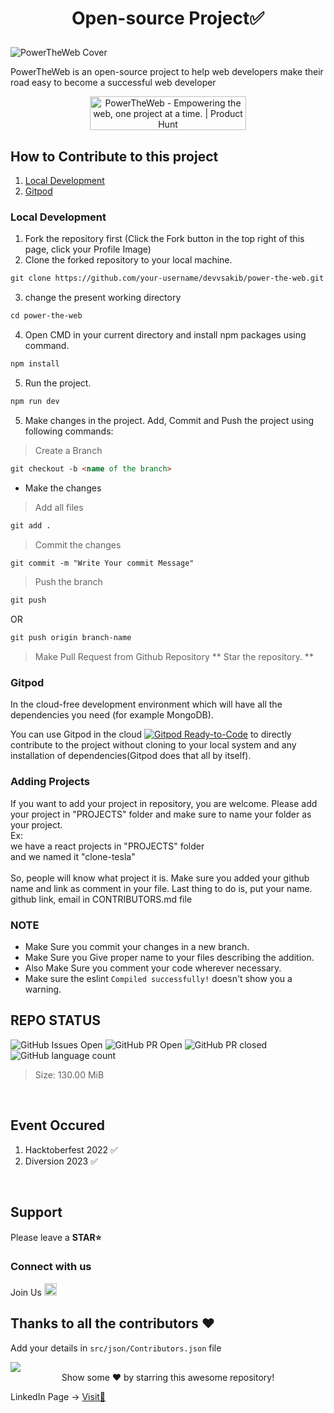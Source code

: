 # <p align="center"> Open-source Project✅ </p>

![PowerTheWeb Cover](public/assets/powertheweb-cover.png)

PowerTheWeb is an open-source project to help web developers make their road easy to become a successful web developer
<div align="center">
<a href="https://www.producthunt.com/posts/powertheweb?utm_source=badge-featured&utm_medium=badge&utm_souce=badge-powertheweb" target="_blank"><img src="https://api.producthunt.com/widgets/embed-image/v1/featured.svg?post_id=383235&theme=light" alt="PowerTheWeb - Empowering&#0032;the&#0032;web&#0044;&#0032;one&#0032;project&#0032;at&#0032;a&#0032;time&#0046; | Product Hunt" style="width: 250px; height: 54px;" width="250" height="54" /></a>
</div>


## How to Contribute to this project

1. [Local Development](https://github.com/devvsakib/power-the-web#local-development)
2. [Gitpod](https://github.com/devvsakib/power-the-web#gitpod)

### Local Development

1. Fork the repository first (Click the Fork button in the top right of this page,
   click your Profile Image)
2. Clone the forked repository to your local machine.

```markdown
git clone https://github.com/your-username/devvsakib/power-the-web.git
```

3. change the present working directory

```markdown
cd power-the-web
```
4. Open CMD in your current directory and install npm packages using command.
```markdown
npm install
```
5. Run the project.
```markdown
npm run dev
```

5. Make changes in the project. Add, Commit and Push the project using following commands:

> Create a Branch
```markdown
git checkout -b <name of the branch>
```
- Make the changes

> Add all files
```markdown
git add .
```
> Commit the changes
```markdown
git commit -m "Write Your commit Message"
```
> Push the branch
```markdown
git push
```
OR
```markdown
git push origin branch-name
```
> Make Pull Request from Github Repository
** Star the repository. **

### Gitpod

In the cloud-free development environment which will have all the dependencies you need (for example MongoDB).

You can use Gitpod in the cloud [![Gitpod Ready-to-Code](https://img.shields.io/badge/Gitpod-Ready--to--Code-blue?logo=gitpod)](https://gitpod.io/#https://github.com/devvsakib/power-the-web) to directly contribute to the project without cloning to your local system and any installation of dependencies(Gitpod does that all by itself).

### Adding Projects
If you want to add your project in repository, you are welcome. Please add your project in "PROJECTS" folder and make sure to name your folder as your project.
<br>
Ex:
<br>
we have a react projects in "PROJECTS" folder
<br>
and we named it "clone-tesla"
<br><br>
So, people will know what project it is. Make sure you added your github name and link as comment in your file. Last thing to do is, put your name. github link, email in CONTRIBUTORS.md file

### NOTE

- Make Sure you commit your changes in a new branch.
- Make Sure you Give proper name to your files describing the addition.
- Also Make Sure you comment your code wherever necessary.
- Make sure the eslint `Compiled successfully!` doesn't show you a warning.


## REPO STATUS

![GitHub Issues Open](https://img.shields.io/github/issues/devvsakib/hacktoberfest-react-project?style=for-the-badge&color=green)
![GitHub PR Open](https://img.shields.io/github/issues-pr/devvsakib/hacktoberfest-react-project?style=for-the-badge&color=aqua)
![GitHub PR closed](https://img.shields.io/github/issues-pr-closed-raw/devvsakib/hacktoberfest-react-project?style=for-the-badge&color=blue)
![GitHub language count](https://img.shields.io/github/languages/count/devvsakib/hacktoberfest-react-project?style=for-the-badge&color=brightgreen)
> Size: 130.00 MiB
<br>

## Event Occured
1. Hacktoberfest 2022 ✅
2. Diversion 2023 ✅
<br>

<!--
<div align="center">
    <img width="150px" src="https://avatars.githubusercontent.com/u/88339569?v=4">
    <p><b><a href="https://github.com/devvsakib">DevvSakib</a></b><br> Maintainer</p>
</div>
-->

## Support
Please leave a **STAR⭐**

### Connect with us

Join Us  <a href="https://discord.gg/xwRbDwnbMr"><img src="https://cdn.worldvectorlogo.com/logos/discord-6.svg" title="Discord" alt="Discord Community" width="20"/></a>

## Thanks to all the contributors ❤️
Add your details in `src/json/Contributors.json` file


<a href = "https://github.com/devvsakib/hacktoberfest-react-project/graphs/contributors">
  <img src = "https://contrib.rocks/image?repo=devvsakib/hacktoberfest-react-project"/>
</a>
<div align="center">
Show some ❤️ by starring this awesome repository!
</div>

LinkedIn Page -> [Visit🧩](https://www.linkedin.com/company/powertheweb)

